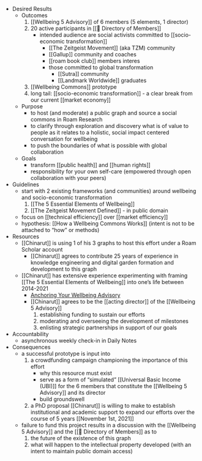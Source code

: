 - Desired Results
    - Outcomes
        1. [[Wellbeing 5 Advisory]] of 6 members (5 elements, 1 director)
        2. 20 active participants in [[📜 Directory of Members]]
            - intended audience are social activists committed to [[socio-economic transformation]]
                - [[The Zeitgeist Movement]] (aka TZM) community
                - [[Gallup]] community and coaches
                - [[roam book club]] members interes
                - those committed to global transformation
                    - [[Sutra]] community
                    - [[Landmark Worldwide]] graduates
        3. [[Wellbeing Commons]] prototype
        4. long tail: [[socio-economic transformation]] - a clear break from our current [[market economy]]
    - Purpose
        - to host (and moderate) a public graph and source a social commons in Roam Research
        - to clarify through exploration and discovery what is of value to people as it relates to a holistic, social impact centered conversation for wellbeing
        - to push the boundaries of what is possible with global collaboration
    - Goals
        - transform [[public health]] and [[human rights]]
        - responsibility for your own self-care (empowered through open collaboration with your peers)
- Guidelines
    - start with 2 existing frameworks (and communities) around wellbeing and socio-economic transformation
        1. [[The 5 Essential Elements of Wellbeing]]
        2. [[The Zeitgeist Movement Defined]] - in public domain
    - focus on [[technical efficiency]] over [[market efficiency]]
    - hypothesis: [[How a Wellbeing Commons Works]] (intent is not to be attached to “how” or methods)
- Resources
    - [[Chinarut]] is using 1 of his 3 graphs to host this effort under a Roam Scholar account
        - [[Chinarut]] agrees to contribute 25 years of experience in knowledge engineering and digital garden formation and development to this graph
    - [[Chinarut]] has extensive experience experimenting with framing [[The 5 Essential Elements of Wellbeing]] into one’s life between 2014-2021
        - [Anchoring Your Wellbeing Advisory](https://www.notion.so/communitygarden/Anchoring-Your-Wellbeing-5-Advisory-b4cba9a9dc234fb2b2aabd0454cf19df)
        - [[Chinarut]] agrees to be the [[acting director]] of the [[Wellbeing 5 Advisory]]
            1. establishing funding to sustain our efforts
            2. moderating and overseeing the development of milestones
            3. enlisting strategic partnerships in support of our goals
- Accountability
    - asynchronous weekly check-in in Daily Notes
- Consequences
    - a successful prototype is input into
        1. a crowdfunding campaign championing the importance of this effort
            - why this resource must exist
            - serve as a form of “simulated” [[Universal Basic Income (UBI)]] for the 6 members that constitute the [[Wellbeing 5 Advisory]] and its director
            - build groundswell
        2. a PhD proposal [[Chinarut]] is willing to make to establish institutional and academic support to expand our efforts over the course of 5 years [[November 1st, 2021]]
    - failure to fund this project results in a discussion with the [[Wellbeing 5 Advisory]] and the [[📜 Directory of Members]] as to
        1. the future of the existence of this graph
        2. what will happen to the intellectual property developed (with an intent to maintain public domain access)
